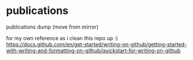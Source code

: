 # publications
publications dump (move from mirror)

for my own reference as i clean this repo up :) https://docs.github.com/en/get-started/writing-on-github/getting-started-with-writing-and-formatting-on-github/quickstart-for-writing-on-github
